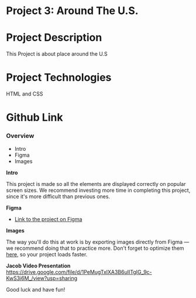 # Project 3: Around The U.S.

# Project Description

This Project is about place around the U.S

# Project Technologies

HTML and CSS

# Github Link

### Overview

- Intro
- Figma
- Images

**Intro**

This project is made so all the elements are displayed correctly on popular screen sizes. We recommend investing more time in completing this project, since it's more difficult than previous ones.

**Figma**

- [Link to the project on Figma](https://www.figma.com/file/ii4xxsJ0ghevUOcssTlHZv/Sprint-3%3A-Around-the-US?node-id=0%3A1)

**Images**

The way you'll do this at work is by exporting images directly from Figma — we recommend doing that to practice more. Don't forget to optimize them [here](https://tinypng.com/), so your project loads faster.

**Jacob Video Presentation**
https://drive.google.com/file/d/1PeMugTxlXA3B6uIITgIG_9c-KwS3i6M_/view?usp=sharing

Good luck and have fun!
